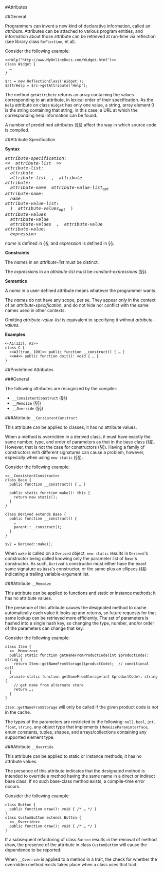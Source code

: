 #Attributes

##General

Programmers can invent a new kind of declarative information, called an *attribute*. Attributes can be attached to various program entities, and information about those attribute can be retrieved at run-time via reflection (see library class `Reflection`, et al).

Consider the following example:

```
<<Help("http://www.MyOnlineDocs.com/Widget.html")>>
class Widget {
  …
}

$rc = new ReflectionClass('Widget');
$attrHelp = $rc->getAttribute('Help');
```

The method `getAttribute` returns an array containing the values corresponding to an attribute, in lexical order of their specification. As the `Help` attribute on class `Widget` has only one value, a string, array element 0 is the string containing that string, in this case, a URL at which the corresponding help information can be found.

A number of predefined attributes ([§§](21-attributes.md#predefined-attributes)) affect the way in which source code is compiled.

##Attribute Specification

**Syntax**
<pre>
<i>attribute-specification:</i>
&lt;&lt;  <i>attribute-list</i>  &gt;&gt;
<i>attribute-list:</i>
  <i>attribute</i>
  <i>attribute-list</i>  ,  <i>attribute</i>
<i>attribute:</i>
  <i>attribute-name</i>  <i>attribute-value-list<sub>opt</sub></i>
<i>attribute-name:</i>
  <i>name</i>
<i>attribute-value-list:</i>
  (  <i>attribute-values<sub>opt</sub></i>  )
<i>attribute-values</i>
  <i>attribute-value</i>
  <i>attribute-values</i>  ,  <i>attribute-value</i>
<i>attribute-value:</i>
  <i>expression</i>
</pre>

*name* is defined in [§§](09-lexical-structure.md#names); and *expression* is defined in [§§](10-expressions.md#yield-operator).

**Constraints**

The *name*s in an *attribute-list* must be distinct.

The *expression*s in an *attribute-list* must be *constant-expressions* ([§§](10-expressions.md#constant-expressions)).

**Semantics**

A *name* in a user-defined attribute means whatever the programmer wants.

The *name*s do not have any scope, per se. They appear only in the context of an *attribute-specification*, and do not hide nor conflict with the same names used in other contexts.  

Omitting *attribute-value-list* is equivalent to specifying it without *attribute-values*.

**Examples**

```
<<A1(123), A2>>
class C {
  <<A3(true, 100)>> public function __construct() { … }
  <<A4>> public function doit(): void { … }
}
```

##Predefined Attributes

###General

The following attributes are recognized by the compiler:
* `__ConsistentConstruct` ([§§](21-attributes.md#attribute-__consistentconstruct))
* `__Memoize` ([§§](21-attributes.md#attribute-__memoize))
* `__Override` ([§§](21-attributes.md#attribute-__override))

###Attribute `__ConsistentConstruct`

This attribute can be applied to classes; it has no attribute values.

When a method is overridden in a derived class, it must have exactly the same number, type, and order of parameters as that in the base class ([§§](16-classes.md#general)). However, that is not the case for constructors ([§§](16-classes.md#constructors)). Having a family of constructors with different signatures can cause a problem, however, especially when using `new static` ([§§](10-expressions.md#the-new-operator)).

Consider the following example:

```
<<__ConsistentConstruct>>
class Base {
  public function __construct() { … }

  public static function make(): this {
    return new static();
  }
}

class Derived extends Base {
  public function __construct() {
    …
    parent::__construct();
  }
}

$v2 = Derived::make();
```

When `make` is called on a `Derived` object, `new static` results in `Derived`'s constructor being called knowing only the parameter list of `Base`'s constructor. As such, `Derived`'s constructor must either have the exact same signature as `Base`'s constructor, or the same plus an ellipses ([§§](15-functions.md#function-definitions)) indicating a trailing variable-argument list.

###Attribute `__Memoize`

This attribute can be applied to functions and static or instance methods; it has no attribute values.

The presence of this attribute causes the designated method to cache automatically each value it looks up and returns, so future requests for that same lookup can be retrieved more efficiently. The set of parameters is hashed into a single hash key, so changing the type, number, and/or order of the parameters can change that key.

Consider the following example:

```
class Item {
  <<__Memoize>>
  public static function getNameFromProductCode(int $productCode): string {
    return Item::getNameFromStorage($productCode);  // conditional call
  }
  private static function getNameFromStorage(int $productCode): string {
    // get name from alternate store
    return …;
  }
}
```

`Item::getNameFromStorage` will only be called if the given product code is not in the cache.

The types of the parameters are restricted to the following: `null`, `bool`, `int`, `float`, `string`, any object type that implements `IMemoizeParaminterface`, enum constants, tuples, shapes, and arrays/collections containing any supported element type.

###Attribute `__Override`

This attribute can be applied to static or instance methods; it has no attribute values.

The presence of this attribute indicates that the designated method is intended to override a method having the same name in a direct or indirect base class. If no such base-class method exists, a compile-time error occurs.

Consider the following example:

```
class Button {
  public function draw(): void { /* … */ }
}
class CustomButton extends Button {
  <<__Override>>
  public function draw(): void { /* … */ }
}
```

If a subsequent refactoring of class `Button` results in the removal of method draw, the presence of the attribute in class `CustomButtom` will cause the dependence to be reported.

When `__Override` is applied to a method in a trait, the check for whether the overridden method exists takes place when a class uses that trait.

